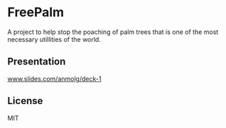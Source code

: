 # FreePalm
A project to help stop the poaching of palm trees that is one of the most necessary utillities of the world.


## Presentation
www.slides.com/anmolg/deck-1

## License
MIT

